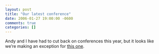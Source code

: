 ```yaml
---
layout: post
title: "Our latest conference"
date: 2006-01-27 19:00:00 -0600
comments: true
categories: []
---
```

    
Andy and I have had to cut back on conferences this year, but it looks
like we’re making an exception for <a
href="http://www.waterfall2006.com/dogmatic.html">this one</a>.

